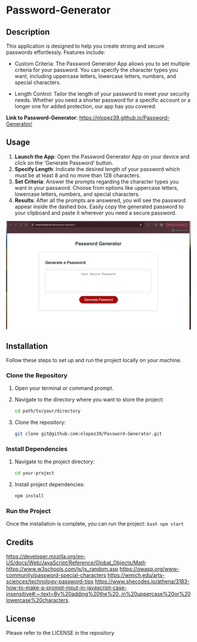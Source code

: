 # Password-Generator
## Description
This application is designed to help you create strong and secure passwords effortlessly. Features include: 
* Custom Criteria: The Password Generator App allows you to set multiple criteria for your password. You can specify the character types you want, including uppercase letters, lowercase letters, numbers, and special characters.

* Length Control: Tailor the length of your password to meet your security needs. Whether you need a shorter password for a specific account or a longer one for added protection, our app has you covered.


 **Link to Password-Generator**: https://nlopez39.github.io/Password-Generator/

## Usage

1. **Launch the App**: Open the Password Generator App on your device and click on the 'Generate Password' button. 
2. **Specify Length**: Indicate the desired length of your password which must be at least 8 and no more than 128 characters. 
3. **Set Criteria**: Answer the prompts regarding the character types you want in your password. Choose from options like uppercase letters, lowercase letters, numbers, and special characters.
4. **Results**: After all the prompts are answered, you will see the password appear inside the dashed box. Easily copy the generated password to your clipboard and paste it wherever you need a secure password.

![Password-generatorGif](Assets/password-generator.gif)

## Installation
Follow these steps to set up and run the project locally on your machine.

### Clone the Repository

1. Open your terminal or command prompt.

2. Navigate to the directory where you want to store the project:

    ```bash
    cd path/to/your/directory
    ```

3. Clone the repository:

    ```bash
    git clone git@github.com:nlopez39/Password-Generator.git
    ```

### Install Dependencies

1. Navigate to the project directory:

    ```bash
    cd your-project
    ```

2. Install project dependencies:

    ```bash
    npm install
    ```

### Run the Project
Once the installation is complete, you can run the project:
    ```bash
    npm start 
    ```
   

## Credits

https://developer.mozilla.org/en-US/docs/Web/JavaScript/Reference/Global_Objects/Math 
https://www.w3schools.com/js/js_random.asp
https://owasp.org/www-community/password-special-characters
https://wmich.edu/arts-sciences/technology-password-tips
https://www.shecodes.io/athena/3183-how-to-make-a-prompt-input-in-javascript-case-insensitive#:~:text=By%20adding%20the%20.,in%20uppercase%20or%20lowercase%20characters.


## License

Please refer to the LICENSE in the repository
